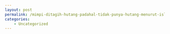 ```yaml
---
layout: post
permalink: /mimpi-ditagih-hutang-padahal-tidak-punya-hutang-menurut-islam/
categories:
    - Uncategorized
---
```


